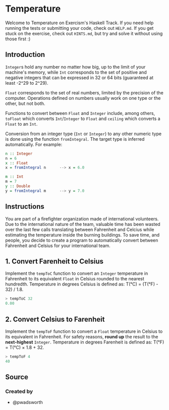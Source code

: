 # Temperature

Welcome to Temperature on Exercism's Haskell Track.
If you need help running the tests or submitting your code, check out `HELP.md`.
If you get stuck on the exercise, check out `HINTS.md`, but try and solve it without using those first :)

## Introduction

`Integer`s hold any number no matter how big, up to the limit of your machine's memory, while `Int` corresponds to the set of positive and negative integers that can be expressed in 32 or 64 bits (guaranteed at least -2^29 to 2^29).

`Float` corresponds to the set of real numbers, limited by the precision of the computer.
Operations defined on numbers usually work on one type or the other, but not both.

Functions to convert between `Float` and `Integer` include, among others, `toFloat` which converts `Int`/`Integer` to `Float` and `ceiling` which converts a `Float` to an `Int`.

Conversion from an integer type (`Int` or `Integer`) to any other numeric type is done using the function `fromIntegral`.
The target type is inferred automatically.
For example:

```haskell
n :: Integer
n = 6
x :: Float
x = fromIntegral n      --> x = 6.0

m :: Int
m = 7
y :: Double
y = fromIntegral m      --> y = 7.0
```

## Instructions

You are part of a firefighter organization made of international volunteers.
Due to the international nature of the team, valuable time has been wasted over the last few calls translating between Fahrenheit and Celcius while estimating the temperature inside the burning buildings.
To save time, and people, you decide to create a program to automatically convert between Fahrenheit and Celsius for your international team.

## 1. Convert Farenheit to Celsius

Implement the `tempToC` function to convert an `Integer` temperature in Fahrenheit to its equivalent `Float` in Celsius rounded to the nearest hundredth.
Temperature in degrees Celsius is defined as: T(°C) = (T(°F) - 32) / 1.8.

```haskell
> tempToC 32
0.00
```

## 2. Convert Celsius to Farenheit

Implement the `tempToF` function to convert a `Float` temperature in Celsius to its equivalent in Fahrenheit.
For safety reasons, **round up** the result to the **next-highest** `Integer`.
Temperature in degrees Farenheit is defined as: T(°F) = T(°C) × 1.8 + 32.

```Haskell
> tempToF 4
40
```

## Source

### Created by

- @pwadsworth